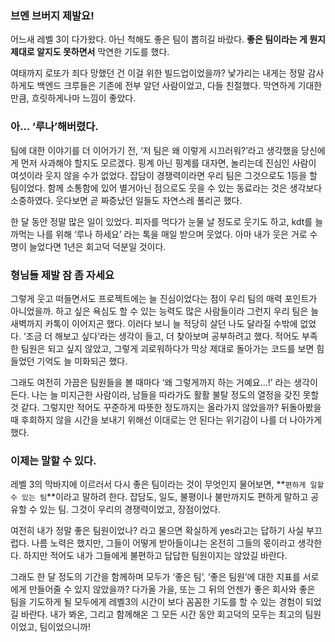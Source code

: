 ### 브멘 브버지 제발요!

어느새 레벨 3이 다가왔다. 아닌 척해도 좋은 팀이 뽑히길 바랐다. **좋은 팀이라는 게 뭔지 제대로 알지도 못하면서** 막연한 기도를 했다.

여태까지 로또가 죄다 망했던 건 이걸 위한 빌드업이었을까? 낯가리는 내게는 정말 감사하게도 백엔드 크루들은 기존에 전부 알던 사람이었고, 다들 친절했다. 막연하게 기대한 만큼, 흐릿하게나마 느낌이 좋았다.

### 아… ‘루나’해버렸다.

팀에 대한 이야기를 더 이어가기 전, ‘저 팀은 왜 이렇게 시끄러워?’라고 생각했을 당신에게 먼저 사과해야 할지도 모르겠다. 핑계 아닌 핑계를 대자면, 놀리는데 진심인 사람이 여섯이라 웃지 않을 수가 없었다. 잡담이
경쟁력이라면 우리 팀은 그것으로도 1등을 할 팀이었다. 함께 소통함에 있어 별거아닌 점으로도 웃을 수 있는 동료라는 것은 생각보다 소중하였다. 웃다보면 곧 짜증났던 일들도 자연스레 풀리곤 했다.

한 달 동안 정말 많은 일이 있었다. 피자를 먹다가 눈물 날 정도로 웃기도 하고, kdt를 늘 까먹는 나를 위해 ‘루나 하세요’ 라는 톡을 매일 받으며 웃었다. 아마 내가 웃은 거로 수명이 늘었다면 1년은 회고덕
덕분일 것이다.

### 형님들 제발 잠 좀 자세요

그렇게 웃고 떠들면서도 프로젝트에는 늘 진심이었다는 점이 우리 팀의 매력 포인트가 아니었을까. 하고 싶은 욕심도 할 수 있는 능력도 많은 사람들이라 그런지 우리 팀은 늘 새벽까지 카톡이 이어지곤 했다. 이러다 보니
늘 적당히 살던 나도 달라질 수밖에 없었다. ‘조금 더 해보고 싶다’라는 생각이 들고, 더 찾아보며 공부하려고 했다. 적어도 부족한 팀원은 되고 싶지 않았고, 그렇게 괴로워하다가 막상 제대로 돌아가는 코드를 보면
힘들었던 기억도 늘 미화되곤 했다.

그래도 여전히 가끔은 팀원들을 볼 때마다 ‘왜 그렇게까지 하는 거예요...!’ 라는 생각이 든다. 나는 늘 미지근한 사람이라, 남들을 따라가도 활활 불탈 정도의 열정을 갖진 못할 것 같다. 그렇지만 적어도 꾸준하게
따뜻한 정도까지는 올라가지 않았을까? 뒤돌아봤을 때 후회하지 않을 시간을 보내기 위해선 이대로는 안 된다는 위기감이 나를 더 나아가게 했다.

### 이제는 말할 수 있다.

레벨 3의 막바지에 이르러서 다시 좋은 팀이라는 것이 무엇인지 물어보면, **`편하게 일할 수 있는 팀`**이라고 말하려 한다. 잡담도, 일도, 불평이나 불만까지도 편하게 말하고 공유할 수 있는 팀. 그것이 우리의
경쟁력이었고, 장점이었다.

여전히 내가 정말 좋은 팀원이었나? 라고 물으면 확실하게 yes라고는 답하기 사실 부끄럽다. 나름 노력은 했지만, 그들이 어떻게 받아들이냐는 온전히 그들의 몫이라고 생각한다. 하지만 적어도 내가 그들에게 불편하고
답답한 팀원이지는 않았길 바란다.

그래도 한 달 정도의 기간을 함께하며 모두가 ‘좋은 팀’, ‘좋은 팀원’에 대한 지표를 서로에게 만들어줄 수 있지 않았을까? 다가올 가을, 또는 그 뒤의 언젠가 좋은 회사와 좋은 팀을 기도하게 될 모두에게 레벨3의
시간이 보다 꼼꼼한 기도를 할 수 있는 경험이 되었길 바란다. 내가 봐온, 그리고 함께해온 그 모든 시간 동안 회고덕의 모두는 최고의 팀원이었고, 팀이었으니까!